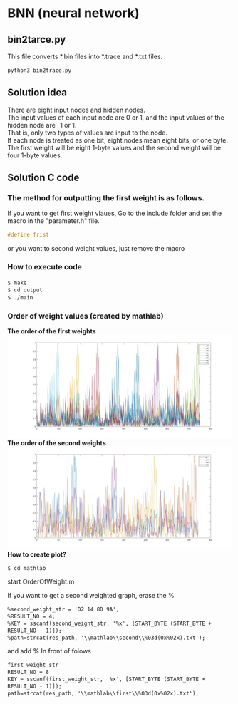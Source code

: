 # BNN (neural network)

## bin2tarce.py
This file converts *.bin files into *.trace and *.txt files.   
```bash
python3 bin2trace.py
```
## Solution idea
There are eight input nodes and hidden nodes.   
The input values of each input node are 0 or 1, and the input values of the hidden node are -1 or 1.   
That is, only two types of values are input to the node.   
If each node is treated as one bit, eight nodes mean eight bits, or one byte.   
The first weight will be eight 1-byte values and the second weight will be four 1-byte values.   
## Solution C code
### The method for outputting the first weight is as follows.
If you want to get first weight vlaues, Go to the include folder and set the macro in the "parameter.h" file.   
```c
#define frist
```
or you want to second weight values, just remove the macro
### How to execute code
```bash
$ make
$ cd output
$ ./main
```
### Order of weight values (created by mathlab)
**The order of the first weights**
![Fweight](./1weight.jpg)
**The order of the second weights**
![Fweight](./2weight.jpg)
**How to create plot?**
```
$ cd mathlab
```
start OrderOfWeight.m   

If you want to get a second weighted graph, erase the %

```mathlab
%second_weight_str = 'D2 14 8D 9A';
%RESULT_NO = 4;
%KEY = sscanf(second_weight_str, '%x', [START_BYTE (START_BYTE + RESULT_NO - 1)]);
%path=strcat(res_path, '\\mathlab\\second\\%03d(0x%02x).txt');
```
and add % In front of folows
```
first_weight_str
RESULT_NO = 8
KEY = sscanf(first_weight_str, '%x', [START_BYTE (START_BYTE + RESULT_NO - 1)]);
path=strcat(res_path, '\\mathlab\\first\\%03d(0x%02x).txt');
```